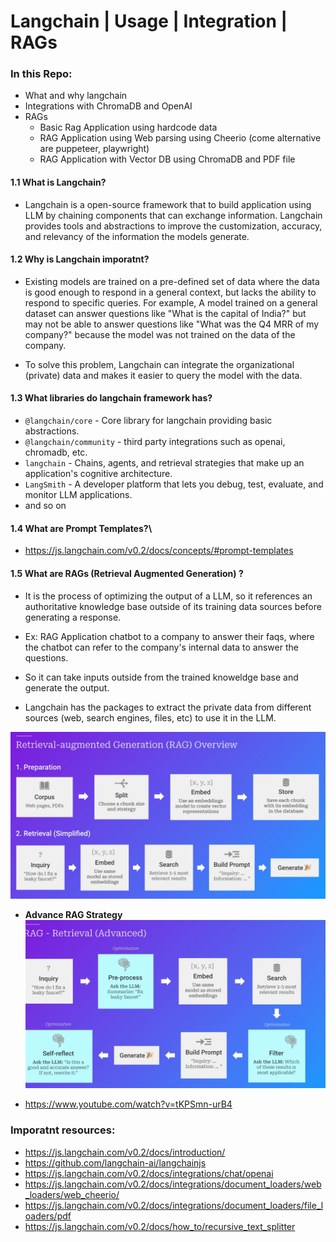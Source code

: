 # Langchain | Usage | Integration | RAGs

### In this Repo:

- What and why langchain
- Integrations with ChromaDB and OpenAI
- RAGs
  - Basic Rag Application using hardcode data
  - RAG Application using Web parsing using Cheerio (come alternative are puppeteer, playwright)
  - RAG Application with Vector DB using ChromaDB and PDF file

#### 1.1 What is Langchain?

- Langchain is a open-source framework that to build application using LLM by chaining components that can exchange information. Langchain provides tools and abstractions to improve the customization, accuracy, and relevancy of the information the models generate.

#### 1.2 Why is Langchain imporatnt?

- Existing models are trained on a pre-defined set of data where the data is good enough to respond in a general context, but lacks the ability to respond to specific queries. For example, A model trained on a general dataset can answer questions like "What is the capital of India?" but may not be able to answer questions like "What was the Q4 MRR of my company?" because the model was not trained on the data of the company.

- To solve this problem, Langchain can integrate the organizational (private) data and makes it easier to query the model with the data.

#### 1.3 What libraries do langchain framework has?

- `@langchain/core` - Core library for langchain providing basic abstractions.
- `@langchain/community` - third party integrations such as openai, chromadb, etc.
- `langchain` - Chains, agents, and retrieval strategies that make up an application's cognitive architecture.
- `LangSmith` - A developer platform that lets you debug, test, evaluate, and monitor LLM applications.
- and so on

#### 1.4 What are Prompt Templates?\

- https://js.langchain.com/v0.2/docs/concepts/#prompt-templates

#### 1.5 What are RAGs (Retrieval Augmented Generation) ?

- It is the process of optimizing the output of a LLM, so it references an authoritative knowledge base outside of its training data sources before generating a response.

- Ex: RAG Application chatbot to a company to answer their faqs, where the chatbot can refer to the company's internal data to answer the questions.

- So it can take inputs outside from the trained knoweldge base and generate the output.

- Langchain has the packages to extract the private data from different sources (web, search engines, files, etc) to use it in the LLM.

![RAGs](./assets/rag.png)

- **Advance RAG Strategy**
  ![RAGs](./assets/rag-adv.png)

* https://www.youtube.com/watch?v=tKPSmn-urB4

### Imporatnt resources:

- https://js.langchain.com/v0.2/docs/introduction/
- https://github.com/langchain-ai/langchainjs
- https://js.langchain.com/v0.2/docs/integrations/chat/openai
- https://js.langchain.com/v0.2/docs/integrations/document_loaders/web_loaders/web_cheerio/
- https://js.langchain.com/v0.2/docs/integrations/document_loaders/file_loaders/pdf
- https://js.langchain.com/v0.2/docs/how_to/recursive_text_splitter
